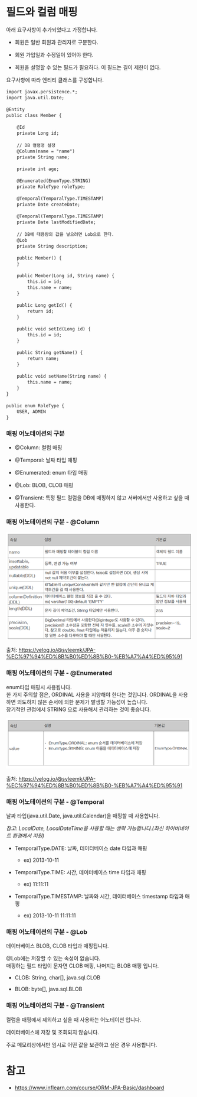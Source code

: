 # 필드와 컬럼 매핑

아래 요구사항이 추가되었다고 가정합니다.

- 회원은 일반 회원과 관리자로 구분한다.

- 회원 가입일과 수정일이 있어야 한다.

- 회원을 설명할 수 있는 필드가 필요하다. 이 필드는 길이 제한이 없다.

요구사항에 따라 엔티티 클래스를 구성합니다.

```
import javax.persistence.*;
import java.util.Date;

@Entity
public class Member {

    @Id
    private Long id;

    // DB 컬럼명 설정
    @Column(name = "name")
    private String name;

    private int age;

    @Enumerated(EnumType.STRING)
    private RoleType roleType;

    @Temporal(TemporalType.TIMESTAMP)
    private Date createDate;

    @Temporal(TemporalType.TIMESTAMP)
    private Date lastModifiedDate;

    // DB에 대용량의 값을 넣으려면 Lob으로 한다.
    @Lob
    private String description;

    public Member() {
    }

    public Member(Long id, String name) {
        this.id = id;
        this.name = name;
    }

    public Long getId() {
        return id;
    }

    public void setId(Long id) {
        this.id = id;
    }

    public String getName() {
        return name;
    }

    public void setName(String name) {
        this.name = name;
    }
}

public enum RoleType {
    USER, ADMIN
}
```

### 매핑 어노테이션의 구분

- @Column: 컬럼 매핑

- @Temporal: 날짜 타입 매핑

- @Enumerated: enum 타입 매핑

- @Lob: BLOB, CLOB 매핑

- @Transient: 특정 필드 컬럼을 DB에 매핑하지 않고 서버에서만 사용하고 싶을 때 사용한다.

### 매핑 어노테이션의 구분 - @Column

![컬럼 매핑](../images/%ED%95%84%EB%93%9C%EC%99%80%EC%BB%AC%EB%9F%BC%EB%A7%A4%ED%95%91-1.png)

출처: https://velog.io/@syleemk/JPA-%EC%97%94%ED%8B%B0%ED%8B%B0-%EB%A7%A4%ED%95%91

### 매핑 어노테이션의 구분 - @Enumerated

enum타입 매핑시 사용됩니다.  
한 가지 주의할 점은, ORDINAL 사용을 지양해야 한다는 것입니다. ORDINAL을 사용하면 의도하지 않은 순서에 의한 문제가 발생할 가능성이 높습니다.  
장기적인 관점에서 STRING 으로 사용해서 관리하는 것이 좋습니다. 

![컬럼 매핑](../images/%ED%95%84%EB%93%9C%EC%99%80%EC%BB%AC%EB%9F%BC%EB%A7%A4%ED%95%91-2.png)

출처: https://velog.io/@syleemk/JPA-%EC%97%94%ED%8B%B0%ED%8B%B0-%EB%A7%A4%ED%95%91

### 매핑 어노테이션의 구분 - @Temporal

날짜 타입(java.util.Date, java.util.Calendar)을 매핑할 때 사용합니다.

*참고: LocalDate, LocalDateTime을 사용할 때는 생략 가능합니다.(최신 하이버네이트 환경에서 지원)*

- TemporalType.DATE: 날짜, 데이터베이스 date 타입과 매핑
    - ex) 2013-10-11

- TemporalType.TIME: 시간, 데이터베이스 time 타입과 매핑
    - ex) 11:11:11

- TemporalType.TIMESTAMP: 날짜와 시간, 데이터베이스 timestamp 타입과 매핑
    - ex) 2013-10-11 11:11:11

### 매핑 어노테이션의 구분 - @Lob

데이터베이스 BLOB, CLOB 타입과 매핑됩니다.

@Lob에는 저장할 수 있는 속성이 없습니다.  
매핑하는 필드 타입이 문자면 CLOB 매핑, 나머지는 BLOB 매핑 입니다.

- CLOB: String, char[], java.sql.CLOB

- BLOB: byte[], java.sql.BLOB

### 매핑 어노테이션의 구분 - @Transient

컬럼을 매핑에서 제외하고 싶을 때 사용하는 어노테이션 입니다.

데이터베이스에 저장 및 조회되지 않습니다.

주로 메모리상에서만 임시로 어떤 값을 보관하고 싶은 경우 사용합니다.

# 참고 
- https://www.inflearn.com/course/ORM-JPA-Basic/dashboard